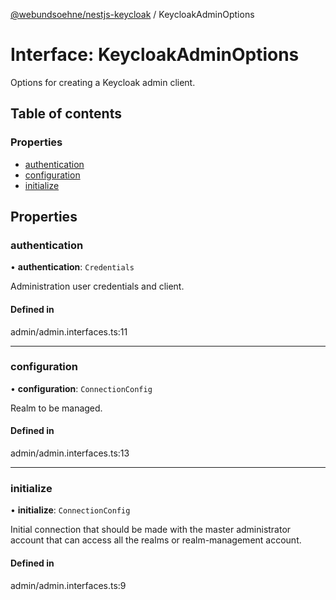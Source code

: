 [@webundsoehne/nestjs-keycloak](../README.md) / KeycloakAdminOptions

# Interface: KeycloakAdminOptions

Options for creating a Keycloak admin client.

## Table of contents

### Properties

- [authentication](KeycloakAdminOptions.md#authentication)
- [configuration](KeycloakAdminOptions.md#configuration)
- [initialize](KeycloakAdminOptions.md#initialize)

## Properties

### authentication

• **authentication**: `Credentials`

Administration user credentials and client.

#### Defined in

admin/admin.interfaces.ts:11

---

### configuration

• **configuration**: `ConnectionConfig`

Realm to be managed.

#### Defined in

admin/admin.interfaces.ts:13

---

### initialize

• **initialize**: `ConnectionConfig`

Initial connection that should be made with the master administrator account that can access all the realms or realm-management account.

#### Defined in

admin/admin.interfaces.ts:9
